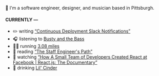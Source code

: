 👋 I'm a software engineer, designer, and musician based in Pittsburgh.

#### CURRENTLY —

* ✏️ writing [“Continuous Deployment Slack Notifications”](https://www.amoscato.com/journal/slack-deploy-notifications/)
* 🎧 listening to [Busty and the Bass](https://www.last.fm/music/Busty+and+the+Bass/_/Up+Top)
* 🏃‍♂️ running [3.08 miles](https://www.strava.com/activities/10165161885)
* 📘 reading [“The Staff Engineer&#39;s Path”](https://www.goodreads.com/book/show/59694859-the-staff-engineer-s-path)
* 🍿 watching [“How A Small Team of Developers Created React at Facebook | React.js: The Documentary”](https://youtu.be/8pDqJVdNa44)
* 🍺 drinking [Lil&#39; Cinder](https://untappd.com/user/namoscato/checkin/1330870663)
